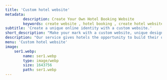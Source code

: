 ```yaml
---
title: 'Custom hotel website'
metadata:
        description: Create Your Own Hotel Booking Website
        keywords: create website , hotel booking , create hotel websites
subtitle: 'Create a unique online identity with a custom website.'
short_description: "Make your mark with a custom website, unique design and optimized user experience.\n\nA professional, SEO-friendly and device-friendly interface will help you stand out online, attract customers and increase brand reputation."
description: "Our service gives hotels the opportunity to build their own website using a unique domain name.\n\nThis solution helps hotels make their mark by personalizing their website, clearly reflecting their brand identity. More than just a referral channel, the website becomes a powerful tool to attract customers and build lasting relationships. When visitors feel the professionalism and consistency in the brand image, they will be more confident, leading to more direct bookings.\n\nIn the fiercely competitive hotel industry, a website designed entirely in your style will help your hotel stand out and reduce dependence on intermediary booking platforms. By optimizing the user experience and booking process, this solution not only enhances brand recognition but also makes it easier for guests to book directly on your website, optimize revenue and have better control over customer data.\n\nWith intuitive design and optimized functionality, attract more guests and increase occupancy rates. Invest in your hotel's future by establishing a strong online presence that resonates with your target audience."
menu: 'Custom hotel website'
image:
    ser1.webp:
        name: ser1.webp
        type: image/webp
        size: 1643756
        path: ser1.webp
---
```


